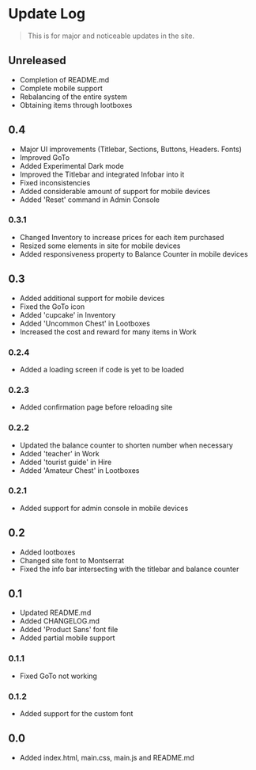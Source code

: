 # Update Log

> This is for major and noticeable updates in the site.

## Unreleased

- Completion of README.md
- Complete mobile support
- Rebalancing of the entire system
- Obtaining items through lootboxes

## 0.4
 - Major UI improvements (Titlebar, Sections, Buttons, Headers. Fonts)
 - Improved GoTo
 - Added Experimental Dark mode
 - Improved the Titlebar and integrated Infobar into it
 - Fixed inconsistencies
 - Added considerable amount of support for mobile devices
 - Added 'Reset' command in Admin Console

### 0.3.1
 - Changed Inventory to increase prices for each item purchased
 - Resized some elements in site for mobile devices
 - Added responsiveness property to Balance Counter in mobile devices

## 0.3

 - Added additional support for mobile devices
 - Fixed the GoTo icon
 - Added 'cupcake' in Inventory
 - Added 'Uncommon Chest' in Lootboxes
 - Increased the cost and reward for many items in Work

### 0.2.4

 - Added a loading screen if code is yet to be loaded

### 0.2.3

- Added confirmation page before reloading site

### 0.2.2

- Updated the balance counter to shorten number when necessary
- Added 'teacher' in Work
- Added 'tourist guide' in Hire
- Added 'Amateur Chest' in Lootboxes

### 0.2.1

- Added support for admin console in mobile devices

## 0.2

- Added lootboxes
- Changed site font to Montserrat
- Fixed the info bar intersecting with the titlebar and balance counter

## 0.1

- Updated README.md
- Added CHANGELOG.md
- Added 'Product Sans' font file
- Added partial mobile support

### 0.1.1

- Fixed GoTo not working

### 0.1.2

- Added support for the custom font

## 0.0

- Added index.html, main.css, main.js and README.md
